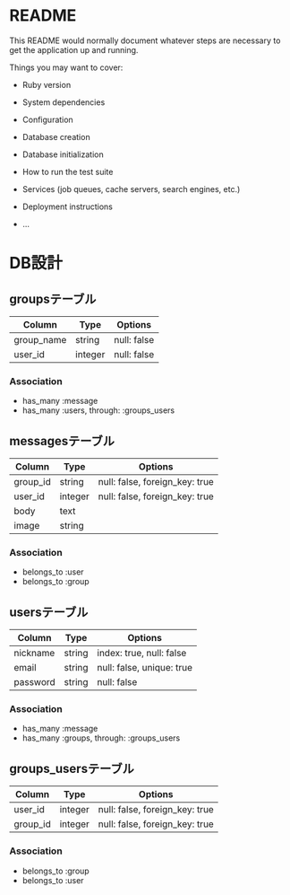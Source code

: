 # README

This README would normally document whatever steps are necessary to get the
application up and running.

Things you may want to cover:

* Ruby version

* System dependencies

* Configuration

* Database creation

* Database initialization

* How to run the test suite

* Services (job queues, cache servers, search engines, etc.)

* Deployment instructions

* ...

# DB設計 

## groupsテーブル
|Column|Type|Options|
|------|----|-------|
|group_name|string|null: false|
|user_id|integer|null: false|

### Association
- has_many :message
- has_many :users, through: :groups_users

## messagesテーブル
|Column|Type|Options|
|------|----|-------|
|group_id|string|null: false, foreign_key: true|
|user_id|integer|null: false, foreign_key: true|
|body|text|
|image|string|

### Association
- belongs_to :user
- belongs_to :group

## usersテーブル
|Column|Type|Options|
|------|----|-------|
|nickname|string|index: true, null: false|
|email|string|null: false, unique: true|
|password|string|null: false|

### Association
- has_many :message
- has_many :groups, through: :groups_users

## groups_usersテーブル

|Column|Type|Options|
|------|----|-------|
|user_id|integer|null: false, foreign_key: true|
|group_id|integer|null: false, foreign_key: true|

### Association
- belongs_to :group
- belongs_to :user